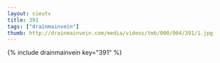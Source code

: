 ```yaml
--- 
layout: sieutv
title: 391
tags: ["drainmainvein"]
thumb: http://drainmainvein.com/media/videos/tmb/000/004/391/1.jpg
---
```

{% include drainmainvein key="391" %} 
